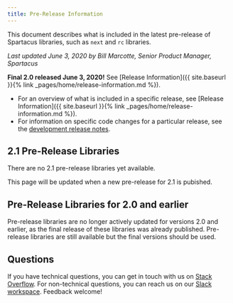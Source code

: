 ```yaml
---
title: Pre-Release Information
---
```


This document describes what is included in the latest pre-release of Spartacus libraries, such as `next` and `rc` libraries.

_Last updated June 3, 2020 by Bill Marcotte, Senior Product Manager, Spartacus_

**Final 2.0 released June 3, 2020!** See [Release Information]({{ site.baseurl }}{% link _pages/home/release-information.md %}).

- For an overview of what is included in a specific release, see [Release Information]({{ site.baseurl }}{% link _pages/home/release-information.md %}).
- For information on specific code changes for a particular release, see the [development release notes](https://github.com/SAP/spartacus/releases).


## 2.1 Pre-Release Libraries ##

There are no 2.1 pre-release libraries yet available.

This page will be updated when a new pre-release for 2.1 is pubished. 


## Pre-Release Libraries for 2.0 and earlier

Pre-release libraries are no longer actively updated for versions 2.0 and earlier, as the final release of these libraries was already published. Pre-release libraries are still available but the final versions should be used.

## Questions

If you have technical questions, you can get in touch with us on [Stack Overflow](https://stackoverflow.com/questions/tagged/spartacus-storefront). For non-technical questions, you can reach us on our [Slack workspace](https://join.slack.com/t/spartacus-storefront/shared_invite/enQtNDM1OTI3OTMwNjU5LTg1NGVjZmFkZjQzODc1MzFhMjc3OTZmMzIzYzg0YjMwODJiY2YxYjA5MTE5NjVmN2E5NjMxNjEzMGNlMDRjMjU). Feedback welcome!
